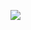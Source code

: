 [<img src ="https://miro.medium.com/max/1400/1*nFgF8PFbUBqaRVijajytog.jpeg">](https://leetcode.com/Saptaktdk/)
